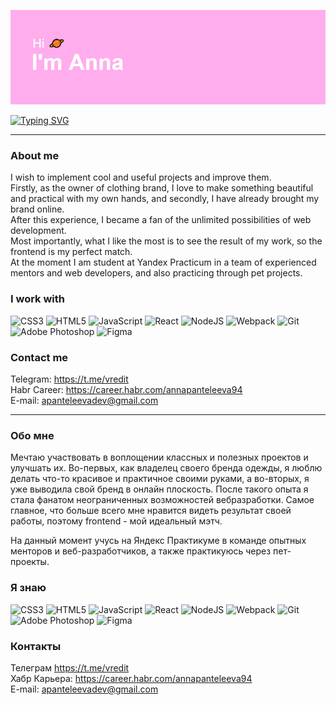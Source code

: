 ![Описание](/header.png)

[![Typing SVG](https://readme-typing-svg.demolab.com?font=+Cascadia+Code&size=22&duration=3000&pause=3000&color=F7F7F7&width=435&lines=Junior+frontend+developer+%2F+student)](https://git.io/typing-svg)

_______________________

### About me
I wish to implement cool and useful projects and improve them.  
Firstly, as the owner of clothing brand, I love to make something beautiful and practical with my own hands, and secondly, I have already brought my brand online.  
After this experience, I became a fan of the unlimited possibilities of web development.  
Most importantly, what I like the most is to see the result of my work, so the frontend is my perfect match.  
At the moment I am student at Yandex Practicum in a team of experienced mentors and web developers, and also practicing through pet projects.

### I work with  
![CSS3](https://img.shields.io/badge/css3-%231572B6.svg?style=for-the-badge&logo=css3&logoColor=white) ![HTML5](https://img.shields.io/badge/html5-%23E34F26.svg?style=for-the-badge&logo=html5&logoColor=white) ![JavaScript](https://img.shields.io/badge/javascript-%23323330.svg?style=for-the-badge&logo=javascript&logoColor=%23F7DF1E) ![React](https://img.shields.io/badge/react-%2320232a.svg?style=for-the-badge&logo=react&logoColor=%2361DAFB) ![NodeJS](https://img.shields.io/badge/node.js-6DA55F?style=for-the-badge&logo=node.js&logoColor=white) ![Webpack](https://img.shields.io/badge/webpack-%238DD6F9.svg?style=for-the-badge&logo=webpack&logoColor=black) ![Git](https://img.shields.io/badge/git-%23F05033.svg?style=for-the-badge&logo=git&logoColor=white) ![Adobe Photoshop](https://img.shields.io/badge/adobe%20photoshop-%2331A8FF.svg?style=for-the-badge&logo=adobe%20photoshop&logoColor=white) ![Figma](https://img.shields.io/badge/figma-%23F24E1E.svg?style=for-the-badge&logo=figma&logoColor=white)  
  
  
### Contact me
 Telegram: https://t.me/vredit  
 Habr Career: https://career.habr.com/annapanteleeva94  
 E-mail: apanteleevadev@gmail.com
______________________

### Обо мне
Мечтаю участвовать в воплощении классных и полезных проектов и улучшать их. 
Во-первых, как владелец своего бренда одежды, я люблю делать что-то красивое и практичное своими руками, а во-вторых, я уже выводила свой бренд в онлайн плоскость.
После такого опыта я стала фанатом неограниченных возможностей вебразработки. Самое главное, что больше всего мне нравится видеть результат своей работы, поэтому frontend - мой идеальный мэтч.

На данный момент учусь на Яндекс Практикуме в команде опытных менторов и веб-разработчиков, а также практикуюсь через пет-проекты.

### Я знаю  
![CSS3](https://img.shields.io/badge/css3-%231572B6.svg?style=for-the-badge&logo=css3&logoColor=white) ![HTML5](https://img.shields.io/badge/html5-%23E34F26.svg?style=for-the-badge&logo=html5&logoColor=white) ![JavaScript](https://img.shields.io/badge/javascript-%23323330.svg?style=for-the-badge&logo=javascript&logoColor=%23F7DF1E) ![React](https://img.shields.io/badge/react-%2320232a.svg?style=for-the-badge&logo=react&logoColor=%2361DAFB) ![NodeJS](https://img.shields.io/badge/node.js-6DA55F?style=for-the-badge&logo=node.js&logoColor=white) ![Webpack](https://img.shields.io/badge/webpack-%238DD6F9.svg?style=for-the-badge&logo=webpack&logoColor=black) ![Git](https://img.shields.io/badge/git-%23F05033.svg?style=for-the-badge&logo=git&logoColor=white) ![Adobe Photoshop](https://img.shields.io/badge/adobe%20photoshop-%2331A8FF.svg?style=for-the-badge&logo=adobe%20photoshop&logoColor=white) ![Figma](https://img.shields.io/badge/figma-%23F24E1E.svg?style=for-the-badge&logo=figma&logoColor=white)  


### Контакты
Телеграм https://t.me/vredit  
Хабр Карьера: https://career.habr.com/annapanteleeva94  
E-mail: apanteleevadev@gmail.com
